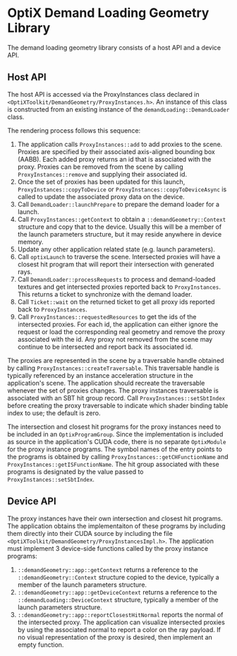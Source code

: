 # OptiX Demand Loading Geometry Library

The demand loading geometry library consists of a host API and a device API.

## Host API

The host API is accessed via the ProxyInstances class declared in
`<OptiXToolkit/DemandGeometry/ProxyInstances.h>`.  An instance of this class
is constructed from an existing instance of the `demandLoading::DemandLoader`
class.

The rendering process follows this sequence:
1. The application calls `ProxyInstances::add` to add proxies to the scene.
Proxies are specified by their associated axis-aligned bounding box (AABB).
Each added proxy returns an id that is associated with the proxy.  Proxies
can be removed from the scene by calling `ProxyInstances::remove` and supplying
their associated id.
2. Once the set of proxies has been updated for this launch,
`ProxyInstances::copyToDevice` or `ProxyInstances::copyToDeviceAsync` is called
to update the associated proxy data on the device.
3. Call `DemandLoader::launchPrepare` to prepare the demand loader for a launch.
4. Call `ProxyInstances::getContext` to obtain a `::demandGeometry::Context` structure
and copy that to the device.  Usually this will be a member of the launch parameters
structure, but it may reside anywhere in device memory.
5. Update any other application related state (e.g. launch parameters).
6. Call `optixLaunch` to traverse the scene.  Intersected proxies will have a
closest hit program that will report their intersection with generated rays.
7. Call `DemandLoader::processRequests` to process and demand-loaded textures
and get intersected proxies reported back to `ProxyInstances`.  This returns
a ticket to synchronize with the demand loader.
8. Call `Ticket::wait` on the returned ticket to get all proxy ids reported
back to `ProxyInstances`.
9. Call `ProxyInstances::requestedResources` to get the ids of the intersected
proxies.  For each id, the application can either ignore the request or load
the corresponding real geometry and remove the proxy associated with the id.
Any proxy not removed from the scene may continue to be intersected and report
back its associated id.

The proxies are represented in the scene by a traversable handle obtained by
calling `ProxyInstances::createTraversable`.  This traversable handle is typically
referenced by an instance acceleration structure in the application's scene.
The application should recreate the traversable whenever the set of proxies
changes.  The proxy instances traversable is associated with an SBT hit group
record.  Call `ProxyInstances::setSbtIndex` before creating the proxy traversable
to indicate which shader binding table index to use; the default is zero.

The intersection and closest hit programs for the proxy instances need to be
included in an `OptixProgramGroup`.  Since the implementation is included as
source in the application's CUDA code, there is no separate `OptixModule` for
the proxy instance programs.  The symbol names of the entry points to the programs
is obtained by calling `ProxyInstances::getCHFunctionName` and
`ProxyInstances::getISFunctionName`.  The hit group associated with these programs
is designated by the value passed to `ProxyInstances::setSbtIndex`.

## Device API

The proxy instances have their own intersection and closest hit programs.  The
application obtains the implementaiton of these programs by including them directly into
their CUDA source by including the file `<OptiXToolkit/DemandGeometry/ProxyInstancesImpl.h>`.
The application must implement 3 device-side functions called by the proxy instance
programs:

1. `::demandGeometry::app::getContext` returns a reference to the `::demandGeometry::Context`
structure copied to the device, typically a member of the launch parameters structure.
2. `::demandGeometry::app::getDeviceContext` returns a reference to the
`::demandLoading::DeviceContext` structure, typically a member of the launch
parameters structure.
3. `::demandGeometry::app::reportClosestHitNormal` reports the normal of the intersected
proxy.  The application can visualize intersected proxies by using the associated normal
to report a color on the ray payload.  If no visual representation of the proxy is desired,
then implement an empty function.
